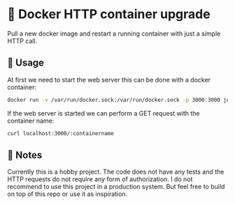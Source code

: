 # :whale: Docker HTTP container upgrade
Pull a new docker image and restart a running container with just a simple HTTP call.

## :rocket: Usage
At first we need to start the web server this can be done with a docker container:
```bash
docker run -v /var/run/docker.sock:/var/run/docker.sock -p 3000:3000 jurruh/http-container-upgrade
```
If the web server is started we can perform a GET request with the container name:
```bash
curl localhost:3000/:containername
```

## :memo: Notes
Currently this is a hobby project. The code does not have any tests and the HTTP requests do not require any form of authorization. I do not recommend to use this project in a production system. But feel free to build on top of this repo or use it as inspiration.
